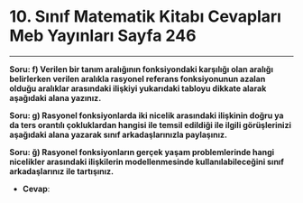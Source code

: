 # 10. Sınıf Matematik Kitabı Cevapları Meb Yayınları Sayfa 246

---

**Soru: f) Verilen bir tanım aralığının fonksiyondaki karşılığı olan aralığı belirlerken verilen aralıkla rasyonel referans fonksiyonunun azalan olduğu aralıklar arasındaki ilişkiyi yukarıdaki tabloyu dikkate alarak aşağıdaki alana yazınız.**

**Soru: g) Rasyonel fonksiyonlarda iki nicelik arasındaki ilişkinin doğru ya da ters orantılı çokluklardan hangisi ile temsil edildiği ile ilgili görüşlerinizi aşağıdaki alana yazarak sınıf arkadaşlarınızla paylaşınız.**

**Soru: ğ) Rasyonel fonksiyonların gerçek yaşam problemlerinde hangi nicelikler arasındaki ilişkilerin modellenmesinde kullanılabileceğini sınıf arkadaşlarınız ile tartışınız.**

-   **Cevap**: